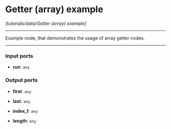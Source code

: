 # Getter (array) example

_[tutorials/data/Getter (array) example]_

---

Example node, that demonstrates the usage of array getter nodes.  

---

### Input ports

* __run__: ` any `

### Output ports

* __first__: ` any `


* __last__: ` any `


* __index_1__: ` any `


* __length__: ` any `


